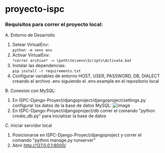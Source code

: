 # proyecto-ispc

### Requisitos para correr el proyecto local:
A. Entorno de Desarrollo
   1. Setear VirtualEnv:<br>
      `python -m venv env`
   2. Activar VirtualEnv:<br>`*correr archivo* -> \path\to\venv\Scripts\Activate.bat`
   3. Instalar las dependencias:<br>`pip install -r requirements.txt`
   4. Configurar variables de entorno HOST, USER, PASSWORD, DB, DIALECT creando el archivo .env siguiendo el .env.example en el repositorio local

B. Conexion con MySQL:
   1. En ISPC-Django-Proyect/djangoproject/djangoproject/settings.py configurar los datos de la base de datos MySQL:
        ![image](https://github.com/pagustin96/ISPC-Django-Proyect/assets/105244530/64dc0ae5-1ec2-4829-a209-d7430907e2f4)
   2. En ISPC-Django-Proyect/djangoproject/db correr el comando "python create_db.py" para inicializar la base de datos


C. Iniciar servidor local  
   1. Posicionarse en ISPC-Django-Proyect/djangoproject y correr el comando "python manage.py runserver"
   2. Abrir http://127.0.0.1:8000/
   

